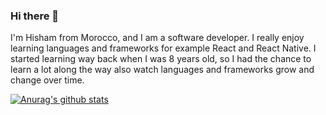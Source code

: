 ### Hi there 👋

I'm Hisham from Morocco, and I am a software developer. I really enjoy learning languages and frameworks for example React and React Native. 
I started learning way back when I was 8 years old, so I had the chance to learn a lot along the way also watch languages and frameworks grow and change over time.

[![Anurag's github stats](https://github-readme-stats.vercel.app/api?username=hishamhadraoui)](https://github.com/anuraghazra/github-readme-stats)
